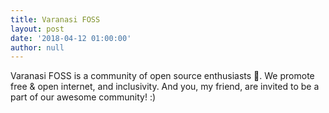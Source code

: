 ```yaml
---
title: Varanasi FOSS
layout: post
date: '2018-04-12 01:00:00'
author: null
---
```


Varanasi FOSS is a community of open source enthusiasts 🚀. We promote free & open internet, and inclusivity. And you, my friend, are invited to be a part of our awesome community! :)